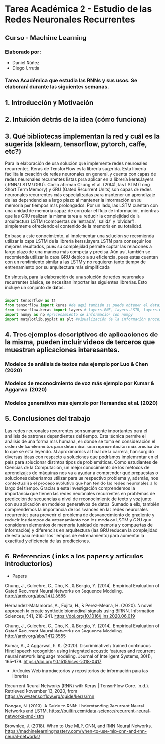 # Tarea Académica 2 - Estudio de las Redes Neuronales Recurrentes
## Curso - Machine Learning
### Elaborado por:
- Daniel Núñez
- Diego Urrutia

### Tarea Académica que estudia las RNNs y sus usos. Se elaborará durante las siguientes semanas.

## 1. Introducción y Motivación

## 2. Intuición detrás de la idea (cómo funciona)

## 3. Qué bibliotecas implementan la red y cuál es la sugerida (sklearn, tensorflow, pytorch, caffe, etc?)

Para la elaboración de una solución que implemente redes neuronales recurrentes, Keras de TensforFlow es la librería sugerida. Esta librería facilita la creación de redes neuronales en general, y cuenta con capas de redes neuronales recurrentes listas para aplicar en la librería keras.layers (.RNN/.LSTM/.GRU). Como afirman Chung et al. (2014), las LSTM (Long Short Term Memory) y GRU (Gated Recurrent Units) son capas de redes neuronales recurrentes más especializadas para mantener un aprendizaje de las dependencias a largo plazo al mantener la información en su memoria por tiempos más prolongados. Por un lado, las LSTM cuentan con una unidad de memoria capaz de controlar el flujo de información, mientras que las GRU realizan la misma tarea al reducir la complejidad de la arquitectura LSTM (compuertas de 'entrada', 'salida' y 'olvidar'), simplemente ofreciendo el contenido de la memoria en su totalidad.

En base a este conocimiento, al implementar una solución se recomienda utilizar la capa LSTM de la librería keras.layers.LSTM para conseguir los mejores resultados, pues su complejidad permite captar las relaciones a largo plazo de una manera más compleja y precisa. Aún así, también se recomienda utilizar la capa GRU debido a su eficiencia, pues estas cuentan con un rendimiento similar a las LSTM y no requieren tanto tiempo de entrenamiento por su arquitectura más simplificada.

En síntesis, para la elaboración de una solución de redes neuronales recurrentes básica, se necesitan importar las siguientes librerías. Esto incluye un conjunto de datos.

``` python

import tensorflow as tf
from tensorflow import keras #de aquí también se puede obtener el dataset keras.dataset.mnist
from tensorflow.keras import layers # layers.RNN, layers.LSTM, layers.GRU
import numpy as np #procesamiento de información con numpy
import matplotlib.pyplot as plt #visualización de la información procesada
```

## 4. Tres ejemplos descriptivos de aplicaciones de la misma, pueden incluir videos de terceros que muestren aplicaciones interesantes.

### Modelos de análisis de textos más ejemplo por Luo & Chen (2020)

### Modelos de reconocimiento de voz más ejemplo por Kumar & Aggarwal (2020)

### Modelos generativos más ejemplo por Hernandez et al. (2020)

## 5. Conclusiones del trabajo

Las redes neuronales recurrentes son sumamente importantes para el análisis de patrones dependientes del tiempo. Esta técnica permite el análisis de una forma más humana, en donde se toma en consideración el orden de los elementos para determinar una representación más precisa de lo que se está leyendo. Al aproximarnos al final de la carrera, han surgido diversas ideas con respecto a soluciones que podríamos implementar en el país para solucionar distintos tipos de problemáticas. Como estudiantes de Ciencias de la Computación, un mejor conocimiento de los métodos de aprendizajes de máquinas nos va a ayudar a comprender qué propuestas o soluciones deberíamos utilizar para un respectivo problema y, además, nos contextualiza el proceso evolutivo que han tenido las redes neuronales a lo largo del tiempo. Gracias a esta investigación comprendemos la importancia que tienen las redes neuronales recurrentes en problemas de predicción de secuencias a nivel de reconocimiento de texto y voz junto con su aplicación en modelos generativos de datos. Sumado a ello, también comprendemos la importancia de los avances en las redes neuronales recurrentes para prevenir el problema de desvanecimiento de gradiente y reducir los tiempos de entrenamiento con los modelos LSTM y GRU que consideran elementos de memoria (unidad de memoria y compuertas de información) y diferencias en arquitectura (las GRU reducen la complejidad de esta para reducir los tiempos de entrenamiento) para aumentar la exactitud y eficiencia de las predicciones.


## 6. Referencias (links a los papers y artículos introductorios)

- Papers

Chung, J., Gulcehre, C., Cho, K., & Bengio, Y. (2014). Empirical Evaluation of Gated Recurrent Neural Networks on Sequence Modeling. http://arxiv.org/abs/1412.3555

Hernandez-Matamoros, A., Fujita, H., & Perez-Meana, H. (2020). A novel approach to create synthetic biomedical signals using BiRNN. Information Sciences, 541, 218–241. https://doi.org/10.1016/j.ins.2020.06.019

Chung, J., Gulcehre, C., Cho, K., & Bengio, Y. (2014). Empirical Evaluation of Gated Recurrent Neural Networks on Sequence Modeling. http://arxiv.org/abs/1412.3555

Kumar, A., & Aggarwal, R. K. (2020). Discriminatively trained continuous Hindi speech recognition using integrated acoustic features and recurrent neural network language modeling. Journal of Intelligent Systems, 30(1), 165–179. https://doi.org/10.1515/jisys-2018-0417

- Artículos Web introductorios y repositorios de información para las librerías

Recurrent Neural Networks (RNN) with Keras  |  TensorFlow Core. (n.d.). Retrieved November 13, 2020, from https://www.tensorflow.org/guide/keras/rnn

Donges, N. (2019). A Guide to RNN: Understanding Recurrent Neural Networks and LSTM. https://builtin.com/data-science/recurrent-neural-networks-and-lstm

Brownlee, J. (2018). When to Use MLP, CNN, and RNN Neural Networks. https://machinelearningmastery.com/when-to-use-mlp-cnn-and-rnn-neural-networks/
